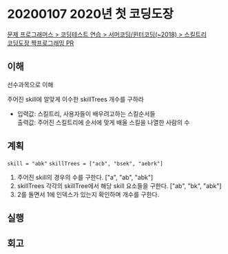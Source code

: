 # 20200107 2020년 첫 코딩도장

[문제 프로그래머스 > 코딩테스트 연습 > 서머코딩/윈터코딩(~2018) > 스킬트리](https://programmers.co.kr/learn/courses/30/lessons/49993)  
[코딩도장 짝프로그래밍 PR](https://github.com/dal-lab/coding-dojo/pull/48)

## 이해
  선수과목으로 이해

  주어진 skill에 알맞게 이수한 skillTrees 개수를 구하라

  * 입력값: 스킬트리, 사용자들이 배우려고하는 스킬순서들  
    출력값: 주어진 스킬트리에 순서에 맞게 배울 스킬을 나열한 사람의 수

## 계획
  ```skill = "abk"```
  ```skillTrees = ["acb", "bsek", "aebrk"]```
  1. 주어진 skill의 경우의 수를 구한다. ["a", "ab", "abk"]  
  2. skillTrees 각각의 skillTree에서 해당 skill 요소들을 구한다. ["ab", "bk", "abk"]  
  3. 2를 돌면서 1에 인덱스가 있는지 확인하며 개수를 구한다.  

## 실행

## 회고



